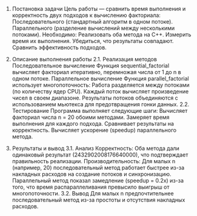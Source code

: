 1. Постановка задачи
Цель работы — сравнить время выполнения и корректность двух подходов к вычислению факториала:
Последовательного (стандартный алгоритм в одном потоке).
Параллельного (разделение вычислений между несколькими потоками).
Необходимо:
Реализовать оба метода на C++.
Измерить время их выполнения.
Убедиться, что результаты совпадают.
Сравнить эффективность подходов.

2. Описание выполнения работы
2.1. Реализация методов
Последовательное вычисление
Функция sequential_factorial вычисляет факториал итеративно, перемножая числа от 1 до n в одном потоке.
Параллельное вычисление
Функция parallel_factorial использует многопоточность:
Работа разделяется между потоками (по количеству ядер CPU).
Каждый поток вычисляет произведение чисел в своем диапазоне.
Результаты потоков объединяются с использованием мьютекса для предотвращения гонки данных.
2.2. Тестирование
Программа выполняет следующие шаги:
Вычисляет факториал числа n = 20 обоими методами.
Замеряет время выполнения для каждого подхода.
Сравнивает результаты на корректность.
Вычисляет ускорение (speedup) параллельного метода.

3. Результаты и вывод
3.1. Анализ
Корректность: Оба метода дали одинаковый результат (2432902008176640000), что подтверждает правильность реализации.
Производительность:
Для малых n (например, 20) последовательный метод работает быстрее из-за накладных расходов на создание потоков и синхронизацию.
Параллельный метод показал замедление (speedup = 0.2x) из-за того, что время распараллеливания превысило выигрыш от многопоточности.
3.2. Вывод
Для малых n предпочтительнее последовательный метод из-за простоты и отсутствия накладных расходов.
